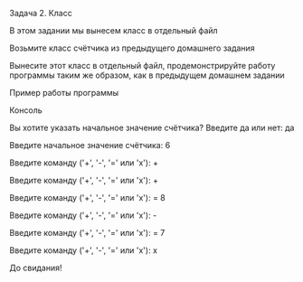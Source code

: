 Задача 2. Класс

В этом задании мы вынесем класс в отдельный файл

Возьмите класс счётчика из предыдущего домашнего задания

Вынесите этот класс в отдельный файл, продемонстрируйте работу программы таким же образом, как в предыдущем домашнем задании

Пример работы программы

Консоль

Вы хотите указать начальное значение счётчика? Введите да или нет: да

Введите начальное значение счётчика: 6

Введите команду ('+', '-', '=' или 'x'): +

Введите команду ('+', '-', '=' или 'x'): +

Введите команду ('+', '-', '=' или 'x'): =
8

Введите команду ('+', '-', '=' или 'x'): -

Введите команду ('+', '-', '=' или 'x'): =
7

Введите команду ('+', '-', '=' или 'x'): x

До свидания!
